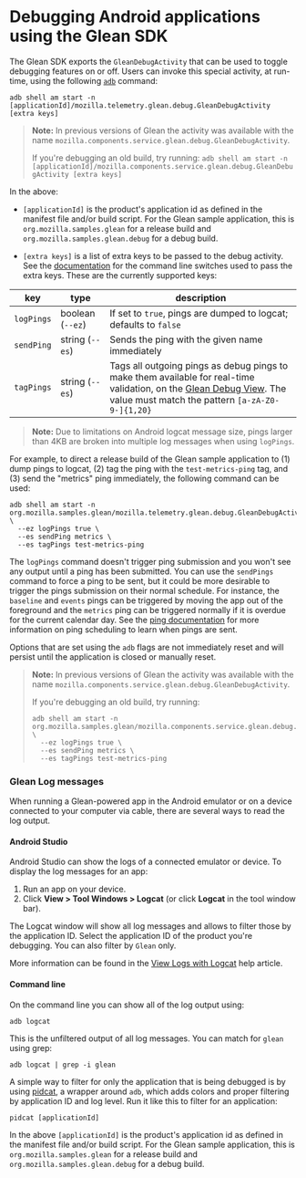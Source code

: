 # Debugging Android applications using the Glean SDK

The Glean SDK exports the `GleanDebugActivity` that can be used to toggle debugging features on or off.
Users can invoke this special activity, at run-time, using the following [`adb`](https://developer.android.com/studio/command-line/adb) command:

`adb shell am start -n [applicationId]/mozilla.telemetry.glean.debug.GleanDebugActivity [extra keys]`

> **Note:** In previous versions of Glean the activity was available with the name `mozilla.components.service.glean.debug.GleanDebugActivity`.
>
> If you're debugging an old build, try running:
> `adb shell am start -n [applicationId]/mozilla.components.service.glean.debug.GleanDebugActivity [extra keys]`

In the above:

- `[applicationId]` is the product's application id as defined in the manifest file and/or build script. For the Glean sample application, this is `org.mozilla.samples.glean` for a release build and `org.mozilla.samples.glean.debug` for a debug build.

- `[extra keys]` is a list of extra keys to be passed to the debug activity. See the [documentation](https://developer.android.com/studio/command-line/adb#IntentSpec) for the command line switches used to pass the extra keys.
  These are the currently supported keys:

|key|type|description|
|---|----|-----------|
| `logPings` | boolean (`--ez`)  | If set to `true`, pings are dumped to logcat; defaults to `false` |
| `sendPing` | string (`--es`)  | Sends the ping with the given name immediately |
| `tagPings` | string (`--es`)  | Tags all outgoing pings as debug pings to make them available for real-time validation, on the [Glean Debug View](./debug-ping-view.md). The value must match the pattern `[a-zA-Z0-9-]{1,20}` |

> **Note:** Due to limitations on Android logcat message size, pings larger than 4KB are broken into multiple log messages when using `logPings`.

For example, to direct a release build of the Glean sample application to (1) dump pings to logcat, (2) tag the ping with the `test-metrics-ping` tag, and (3) send the "metrics" ping immediately, the following command can be used:

```shell
adb shell am start -n org.mozilla.samples.glean/mozilla.telemetry.glean.debug.GleanDebugActivity \
  --ez logPings true \
  --es sendPing metrics \
  --es tagPings test-metrics-ping
```

The `logPings` command doesn't trigger ping submission and you won't see any output until a ping has been submitted. You can use the `sendPings` command to force a ping to be sent, but it could be more desirable to trigger the pings submission on their normal schedule. For instance, the `baseline` and `events` pings can be triggered by moving the app out of the foreground and the `metrics` ping can be triggered normally if it is overdue for the current calendar day. See the [ping documentation](../pings/index.md) for more information on ping scheduling to learn when pings are sent.

Options that are set using the `adb` flags are not immediately reset and will
persist until the application is closed or manually reset.

> **Note:** In previous versions of Glean the activity was available with the name `mozilla.components.service.glean.debug.GleanDebugActivity`.
>
> If you're debugging an old build, try running:
>
> ```shell
> adb shell am start -n org.mozilla.samples.glean/mozilla.components.service.glean.debug.GleanDebugActivity \
>   --ez logPings true \
>   --es sendPing metrics \
>   --es tagPings test-metrics-ping
> ```

### Glean Log messages

When running a Glean-powered app in the Android emulator or on a device connected to your computer via cable, there are several ways to read the log output.

#### Android Studio

Android Studio can show the logs of a connected emulator or device.
To display the log messages for an app:

1. Run an app on your device.
2. Click **View > Tool Windows > Logcat** (or click **Logcat** in the tool window bar).

The Logcat window will show all log messages and allows to filter those by the application ID.
Select the application ID of the product you're debugging.
You can also filter by `Glean` only.

More information can be found in the [View Logs with Logcat][] help article.

[View Logs with Logcat]: https://developer.android.com/studio/debug/am-logcat

#### Command line

On the command line you can show all of the log output using:

```shell
adb logcat
```

This is the unfiltered output of all log messages.
You can match for `glean` using grep:

```shell
adb logcat | grep -i glean
```

A simple way to filter for only the application that is being debugged is by using [pidcat][], a wrapper around `adb`, which adds colors and proper filtering by application ID and log level.
Run it like this to filter for an application:

```shell
pidcat [applicationId]
```

In the above `[applicationId]` is the product's application id as defined in the manifest file and/or build script. For the Glean sample application, this is `org.mozilla.samples.glean` for a release build and `org.mozilla.samples.glean.debug` for a debug build.

[pidcat]: https://github.com/JakeWharton/pidcat
